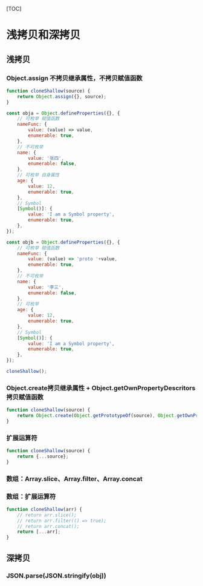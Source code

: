 [TOC]

# 浅拷贝和深拷贝

## 浅拷贝

### Object.assign 不拷贝继承属性，不拷贝赋值函数

```javascript
function cloneShallow(source) {
	return Object.assign({}, source);   
}

const obja = Object.defineProperties({}, {
    // 可枚举 赋值函数
    nameFunc: {
      	value: (value) => value,
        enumerable: true,
    },
    // 不可枚举
    name: {
      	value: '张四',
        enumerable: false,
    },
    // 可枚举 自身属性
    age: {
      	value: 12,
        enumerable: true,
    },
    // Symbol
    [Symbol()]: {
		value: 'I am a Symbol property',
        enumerable: true,
    },
});

const objb = Object.defineProperties({}, {
    // 可枚举 赋值函数
    nameFunc: {
      	value: (value) => 'proto '+value,
        enumerable: true,
    },
    // 不可枚举
    name: {
      	value: '李三',
        enumerable: false,
    },
    // 可枚举
    age: {
      	value: 12,
        enumerable: true,
    },
    // Symbol
    [Symbol()]: {
		value: 'I am a Symbol property',
        enumerable: true,
    },
});

cloneShallow();
```

### Object.create拷贝继承属性 + Object.getOwnPropertyDescritors 拷贝赋值函数

```javascript
function cloneShallow(source) {
	return Object.create(Object.getPrototypeOf(source), Object.getOwnPropertyDescritors(source));   
}
```
### 扩展运算符

```javascript
function cloneShallow(source) {
	return {...source};   
}
```

### 数组：Array.slice、Array.filter、Array.concat

### 数组：扩展运算符

```javascript
function cloneShallow(arr) {
    // return arr.slice();
    // return arr.filter(() => true);
    // return arr.concat();
	return [...arr];   
}
```



## 深拷贝

### JSON.parse(JSON.stringify(obj))

